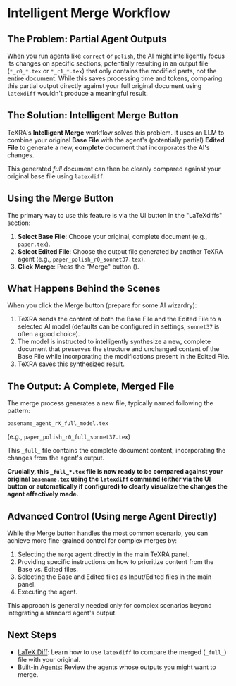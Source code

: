 # Intelligent Merge Workflow

## The Problem: Partial Agent Outputs

When you run agents like `correct` or `polish`, the AI might intelligently focus its changes on specific sections, potentially resulting in an output file (`*_r0_*.tex` or `*_r1_*.tex`) that only contains the modified parts, not the entire document. While this saves processing time and tokens, comparing this partial output directly against your full original document using `latexdiff` wouldn't produce a meaningful result.

## The Solution: Intelligent Merge Button

TeXRA's **Intelligent Merge** workflow solves this problem. It uses an LLM to combine your original **Base File** with the agent's (potentially partial) **Edited File** to generate a new, **complete** document that incorporates the AI's changes.

This generated _full_ document can then be cleanly compared against your original base file using `latexdiff`.

## Using the Merge Button

The primary way to use this feature is via the UI button in the "LaTeXdiffs" section:

<!-- ![Merge Button UI Placeholder](/images/merge-button-ui.png) _(Placeholder: Screenshot highlighting Base File, Edited File, and Merge Button)_ -->

1.  **Select Base File**: Choose your original, complete document (e.g., `paper.tex`).
2.  **Select Edited File**: Choose the output file generated by another TeXRA agent (e.g., `paper_polish_r0_sonnet37.tex`).
3.  **Click Merge**: Press the "Merge" button (<i class="codicon codicon-merge"></i>).

## What Happens Behind the Scenes

When you click the Merge button (prepare for some AI wizardry):

1.  TeXRA sends the content of both the Base File and the Edited File to a selected AI model (defaults can be configured in settings, `sonnet37` is often a good choice).
2.  The model is instructed to intelligently synthesize a new, complete document that preserves the structure and unchanged content of the Base File while incorporating the modifications present in the Edited File.
3.  TeXRA saves this synthesized result.

## The Output: A Complete, Merged File

The merge process generates a new file, typically named following the pattern:

`basename_agent_rX_full_model.tex`

(e.g., `paper_polish_r0_full_sonnet37.tex`)

This `_full_` file contains the complete document content, incorporating the changes from the agent's output.

**Crucially, this `_full_*.tex` file is now ready to be compared against your original `basename.tex` using the `latexdiff` command (either via the UI button or automatically if configured) to clearly visualize the changes the agent effectively made.**

## Advanced Control (Using `merge` Agent Directly)

While the Merge button handles the most common scenario, you can achieve more fine-grained control for complex merges by:

1.  Selecting the `merge` agent directly in the main TeXRA panel.
2.  Providing specific instructions on how to prioritize content from the Base vs. Edited files.
3.  Selecting the Base and Edited files as Input/Edited files in the main panel.
4.  Executing the agent.

This approach is generally needed only for complex scenarios beyond integrating a standard agent's output.

## Next Steps

- [LaTeX Diff](./latex-diff.md): Learn how to use `latexdiff` to compare the merged (`_full_`) file with your original.
- [Built-in Agents](./built-in-agents.md): Review the agents whose outputs you might want to merge.
